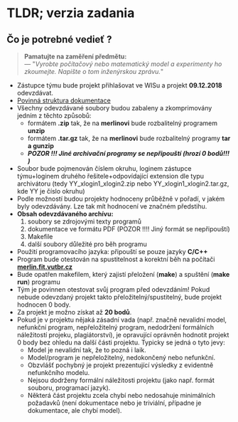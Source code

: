 # TLDR; verzia zadania

## Čo je potrebné vedieť ? 

> **Pamatujte na zaměření předmětu:**<br>
> — "*Vyrobte počítačový nebo matematický model a experimenty ho zkoumejte. Napište o tom inženýrskou zprávu.*"

- Zástupce týmu bude projekt přihlašovat ve WISu a projekt **09.12.2018** odevzdávat.
- [Povinná struktura dokumentace](http://perchta.fit.vutbr.cz/vyuka-ims/16)
- Všechny odevzdávané soubory budou zabaleny a zkomprimovány jedním z těchto způsobů: 
    - formátem **.zip** tak, že na **merlinovi** bude rozbalitelný programem **unzip**
    - formátem **.tar.gz** tak, že na **merlinovi** bude rozbalitelný programy **tar a gunzip**
    - ***POZOR !!! Jiné archivační programy se nepřipouští (hrozí 0 bodů!!! )***
- Soubor bude pojmenován číslem okruhu, loginem zástupce týmu+loginem druhého řešitele+odpovídající extension dle typu archivátoru (tedy YY_xlogin1_xlogin2.zip nebo YY_xlogin1_xlogin2.tar.gz, kde YY je číslo okruhu)
- Podle možností budou projekty hodnoceny průběžně v pořadí, v jakém byly odevzdávány. Lze tak mít hodnocení ve značném předstihu.
- **Obsah odevzdávaného archívu:**
    1. soubory se zdrojovými texty programů
    2. dokumentace ve formátu PDF (POZOR !!!! Jiný formát se nepřipouští)
    3. Makefile
    4. další soubory důležité pro běh programu
- Použití programovacího jazyka: připouští se pouze jazyky **C/C++**
- Program bude otestován na spustitelnost a korektní běh na počítači [**merlin.fit.vutbr.cz**](merlin.fit.vutbr.cz)
- Bude opatřen makefilem, který zajistí přeložení (**make**) a spuštění (**make run**) programu
- Tým je povinnen otestovat svůj program před odevzdáním! Pokud nebude odevzdaný projekt takto přeložitelný/spustitelný, bude projekt hodnocen 0 body.
- Za projekt je možno získat až **20 bodů**. 
- Pokud je v projektu nějaká zásadní vada (např. značně nevalidní model, nefunkční program, nepřeložitelný program, nedodržení formálních náležitostí projeku, plagiátorství), je opravující oprávněn hodnotit projekt 0 body bez ohledu na další části projektu. Typicky se jedná o tyto jevy:
    - Model je nevalidní tak, že to pozná i laik.
    - Model/program je nepřeložitelný, nedokončený nebo nefunkční.
    - Obzvlášť pochybný je projekt prezentující výsledky z evidentně nefunkčního modelu.
    - Nejsou dodrženy formální náležitosti projektu (jako např. formát souboru, programací jazyk).
    - Některá část projektu zcela chybí nebo nedosahuje minimálních požadavků (není dokumentace nebo je triviální, případne je dokumentace, ale chybí model).
